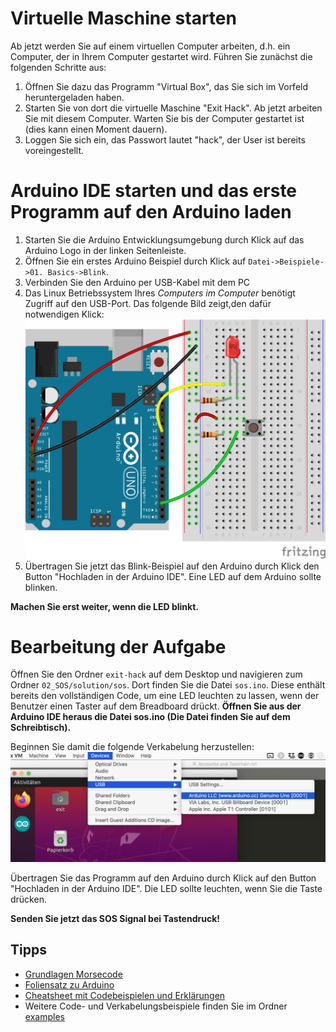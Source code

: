 # Virtuelle Maschine starten
Ab jetzt werden Sie auf einem virtuellen Computer arbeiten, d.h. ein Computer, der in Ihrem Computer gestartet wird. Führen Sie zunächst die folgenden Schritte aus:

1. Öffnen Sie dazu das Programm "Virtual Box", das Sie sich im Vorfeld heruntergeladen haben.
2. Starten Sie von dort die virtuelle Maschine "Exit Hack". Ab jetzt arbeiten Sie mit diesem Computer. Warten Sie bis der Computer gestartet ist (dies kann einen Moment dauern).
3. Loggen Sie sich ein, das Passwort lautet "hack", der User ist bereits voreingestellt.

# Arduino IDE starten und das erste Programm auf den Arduino laden
1. Starten Sie die Arduino Entwicklungsumgebung durch Klick auf das Arduino Logo in der linken Seitenleiste.
2. Öffnen Sie ein erstes Arduino Beispiel durch Klick auf `Datei->Beispiele->01. Basics->Blink`.
3. Verbinden Sie den Arduino per USB-Kabel mit dem PC
4. Das Linux Betriebssystem Ihres *Computers im Computer* benötigt Zugriff auf den USB-Port. Das folgende Bild zeigt,den dafür notwendigen Klick:
![setup usb in virtual machine](./examples/hello_world_blynk_button/hello_world_blynk_button.png?raw=true)
5. Übertragen Sie jetzt das Blink-Beispiel auf den Arduino durch Klick den Button "Hochladen in der Arduino IDE". Eine LED auf dem Arduino sollte blinken.

**Machen Sie erst weiter, wenn die LED blinkt.**

# Bearbeitung der Aufgabe
Öffnen Sie den Ordner `exit-hack` auf dem Desktop und navigieren zum Ordner `02_SOS/solution/sos`.
Dort finden Sie die Datei `sos.ino`. Diese enthält bereits den vollständigen Code, um eine LED leuchten zu lassen, wenn der Benutzer einen Taster auf dem Breadboard drückt.
**Öffnen Sie aus der Arduino IDE heraus die Datei sos.ino (Die Datei finden Sie auf dem Schreibtisch).**

Beginnen Sie damit die folgende Verkabelung herzustellen:
![wiring button led](../img/setup_arduino_usb.png?raw=true)

Übertragen Sie das Programm auf den Arduino durch Klick auf den Button "Hochladen in der Arduino IDE". Die LED sollte leuchten, wenn Sie die Taste drücken.

**Senden Sie jetzt das SOS Signal bei Tastendruck!**

## Tipps
* [Grundlagen Morsecode](https://github.com/mheckner/exit-hack/blob/master/02_SOS/morsecode.md)
* [Foliensatz zu Arduino](https://github.com/mheckner/exit-hack/tree/master/02_SOS/slides)
* [Cheatsheet mit Codebeispielen und Erklärungen](https://github.com/mheckner/exit-hack/blob/master/02_SOS/cheatsheet_arduino.md)
* Weitere Code- und Verkabelungsbeispiele finden Sie im Ordner [examples](https://github.com/mheckner/exit-hack/tree/master/02_SOS/examples)

